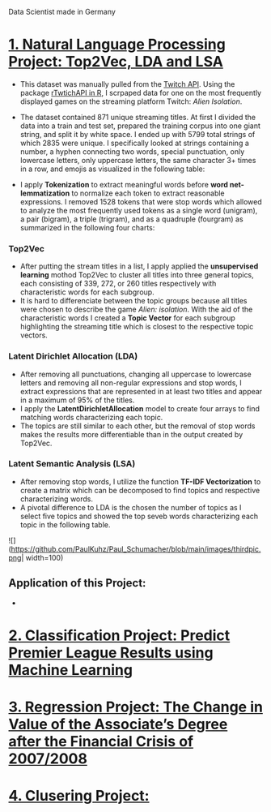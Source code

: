 Data Scientist made in Germany

# [1. Natural Language Processing Project: Top2Vec, LDA and LSA]()

* This dataset was manually pulled from the [Twitch API](https://dev.twitch.tv/docs/api/). Using the package [rTwtichAPI in R](https://github.com/Freguglia/rTwitchAPI/blob/master/README.md), I scrpaped data for one on the most frequently displayed games on the streaming platform Twitch: *Alien Isolation*.
* The dataset contained 871 unique streaming titles. At first I divided the data into a train and test set, prepared the training corpus into one giant string, and split it by white space. I ended up with 5799 total strings of which 2835 were unique. I specifically looked at strings containing a number, a hyphen connecting two words, special punctuation, only lowercase letters, only uppercase letters, the same character 3+ times in a row, and emojis as visualized in the following table:


* I apply **Tokenization** to extract meaningful words before **word net-lemmatization** to normalize each token to extract reasonable expressions. I removed 1528 tokens that were stop words which allowed to analyze the most frequently used tokens as a single word (unigram), a pair (bigram), a triple (trigram), and as a quadruple (fourgram) as summarized in the following four charts:

### Top2Vec
* After putting the stream titles in a list, I apply applied the **unsupervised learning** mothod Top2Vec to cluster all titles into three general topics, each consisting of 339, 272, or 260 titles respectively with characteristic words for each subgroup.
* It is hard to differenciate between the topic groups because all titles were chosen to describe the game *Alien: isolation*. With the aid of the characteristic words I created a **Topic Vector** for each subgroup highlighting the streaming title which is closest to the respective topic vectors.



### Latent Dirichlet Allocation (LDA)
 * After removing all punctuations, changing all uppercase to lowercase letters and removing all non-regular expressions and stop words, I extract expressions that are represented in at least two titles and appear in a maximum of 95% of the titles.
* I apply the **LatentDirichletAllocation** model to create four arrays to find matching words characterizing each topic.
* The topics are still similar to each other, but the removal of stop words makes the results more differentiable than in the output created by Top2Vec.

### Latent Semantic Analysis (LSA)
* After removing stop words, I utilize the function **TF-IDF Vectorization** to create a matrix which can be decomposed to find topics and respective characterizing words.
* A pivotal difference to LDA is the chosen the number of topics as I select five topics and showed the top seveb words characterizing each topic in the following table.

![](https://github.com/PaulKuhz/Paul_Schumacher/blob/main/images/thirdpic.png| width=100)


## Application of this Project:
*


# [2. Classification Project: Predict Premier League Results using Machine Learning]()



# [3. Regression Project: The Change in Value of the Associate’s Degree after the Financial Crisis of 2007/2008]()

 



# [4. Clusering Project:]()
